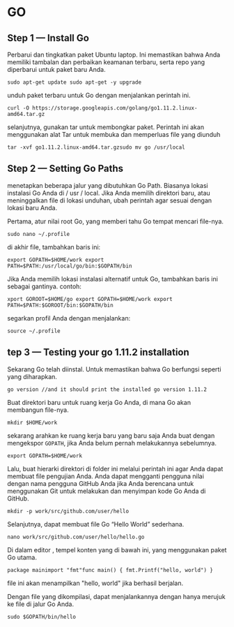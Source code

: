 # GO

## Step 1 — Install Go

Perbarui dan tingkatkan paket Ubuntu laptop. Ini memastikan bahwa Anda memiliki tambalan dan perbaikan keamanan terbaru, serta repo yang diperbarui untuk paket baru Anda.


`sudo apt-get update
sudo apt-get -y upgrade`


unduh paket terbaru untuk Go dengan menjalankan perintah ini.


`curl -O https://storage.googleapis.com/golang/go1.11.2.linux-amd64.tar.gz`


selanjutnya, gunakan tar untuk membongkar paket. Perintah ini akan menggunakan alat Tar untuk membuka dan memperluas file yang diunduh


`tar -xvf go1.11.2.linux-amd64.tar.gzsudo mv go /usr/local`


## Step 2 — Setting Go Paths

menetapkan beberapa jalur yang dibutuhkan Go Path. Biasanya  lokasi instalasi Go Anda di / usr / local. Jika Anda memilih direktori baru, atau meninggalkan file di lokasi unduhan, ubah perintah agar sesuai dengan lokasi baru Anda.

Pertama, atur nilai root Go, yang memberi tahu Go tempat mencari file-nya.


`sudo nano ~/.profile`


di akhir file, tambahkan baris ini:


`export GOPATH=$HOME/work
export PATH=$PATH:/usr/local/go/bin:$GOPATH/bin`


Jika Anda memilih lokasi instalasi alternatif untuk Go, tambahkan baris ini sebagai gantinya.
contoh:


`xport GOROOT=$HOME/go
export GOPATH=$HOME/work
export PATH=$PATH:$GOROOT/bin:$GOPATH/bin`


segarkan profil Anda dengan menjalankan:


`source ~/.profile`


## tep 3 — Testing your go 1.11.2 installation

Sekarang Go telah diinstal. Untuk memastikan bahwa Go berfungsi seperti yang diharapkan.

`go version //and it should print the installed go version 1.11.2`


Buat direktori baru untuk ruang kerja Go Anda, di mana Go akan membangun file-nya.


`mkdir $HOME/work`


sekarang arahkan  ke ruang kerja baru yang baru saja Anda buat dengan mengekspor `GOPATH`, jika Anda belum pernah melakukannya sebelumnya.


`export GOPATH=$HOME/work`



Lalu, buat hierarki direktori di folder ini melalui perintah ini agar Anda dapat membuat file pengujian Anda. Anda dapat mengganti pengguna nilai dengan nama pengguna GitHub Anda jika Anda berencana untuk menggunakan Git untuk melakukan dan menyimpan kode Go Anda di GitHub.


`mkdir -p work/src/github.com/user/hello`


Selanjutnya, dapat membuat file Go “Hello World” sederhana.


`nano work/src/github.com/user/hello/hello.go`


Di dalam editor , tempel konten yang di bawah ini, yang menggunakan paket Go utama.


`package mainimport "fmt"func main() {
    fmt.Printf("hello, world")
}`


file ini akan menampilkan "hello, world" jika berhasil berjalan.

Dengan file yang dikompilasi, dapat menjalankannya dengan hanya merujuk ke file di jalur Go Anda.


`sudo $GOPATH/bin/hello`

